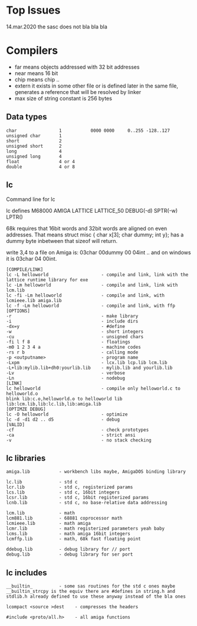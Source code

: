 Top Issues
======
14.mar.2020 the sasc does not bla bla bla


Compilers
======
* far means objects addressed with 32 bit addresses
* near means 16 bit
* chip means chip ..
* extern it exists in some other file or is defined later in the same file, generates a reference that will be resolved by linker
* max size of string constant is 256 bytes

Data types
---
```
char                1           0000 0000     0..255 -128..127
unsigned char       1
short               2
unsigned short      2 
long                4
unsigned long       4
float               4 or 4
double              4 or 8
```

lc
---

Command line for lc

lc defines M68000 AMIGA LATTICE LATTICE_50 DEBUG(-d) SPTR(-w) LPTR()

68k requires that 16bit words and 32bit words are aligned on even addresses.  That means struct misc { char x[3]; char dummy; int y}; has a dummy byte inbetween that sizeof will return.

write 3,4 to a file on Amiga is: 03char 00dummy 00 04int .. and on windows it is 03char 04 00int.

```
[COMPILE/LINK]
lc -L helloworld                    - compile and link, link with the lattice runtime library for exe
lc -Lm helloworld                   - compile and link, link with lcm.lib
lc -fi -Lm helloworld               - compile and link, with lcmieee.lib amiga.lib
lc -f -Lm helloworld                - compile and link, with ffp
[OPTIONS]
-r                                  - make library
-i                                  - include dirs
-dx=y                               - #define
-w                                  - short integers
-cu                                 - unsigned chars
-fi l f 8                           - floatings
-m0 1 2 3 4 a                       - machine codes
-rs r b                             - calling mode
-p <outputname>                     - program name
-Lxpm                               - lcx.lib lcp.lib lcm.lib
-L+lib:mylib.lib+dh0:yourlib.lib    - mylib.lib and yourlib.lib
-Lv                                 - verbose
-Ln                                 - nodebug
[LINK]
lc helloworld                       - compile only helloworld.c to helloworld.o
blink lib:c.o,helloworld.o to helloworld lib lib:lcm.lib,lib:lc.lib,lib:amiga.lib
[OPTIMZE DEBUG]
lc -O helloworld                    - optimize
lc -d -d1 d2 .. d5                  - debug
[VALID]
-cf                                 - check prototypes
-ca                                 - strict ansi
-v                                  - no stack checking

```

lc libraries
---
```
amiga.lib           - workbench libs maybe, AmigaDOS binding library

lc.lib              - std c
lcr.lib             - std c, registerized params
lcs.lib             - std c, 16bit integers
lcsr.lib            - std c, 16bit registerized params
lcnb.lib            - std c, no base-relative data addressing

lcm.lib             - math
lcm881.lib          - 68881 coprocessor math
lcmieee.lib         - math amiga
lcmr.lib            - math registerized parameters yeah baby
lcms.lib            - math amiga 16bit integers
lcmffp.lib          - math, 68k fast floating point

ddebug.lib          - debug library for // port
debug.lib           - debug library for ser port
```

lc includes
---
```
__builtin_          - some sas routines for the std c ones maybe __builtin_strcpy is the equiv there are #defines in string.h and stdlib.h already defined to use these anyway instead of the bla ones

lcompact <source >dest    - compresses the headers

#include <proto/all.h>    - all amiga functions
```
